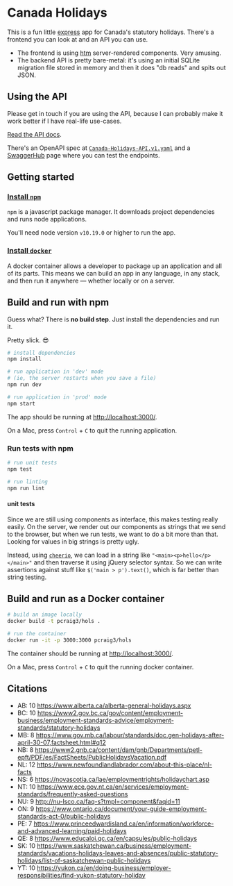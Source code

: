 # Canada Holidays

This is a fun little [express](https://expressjs.com/) app for Canada's statutory holidays. There's a frontend you can look at and an API you can use.

- The frontend is using [htm](https://github.com/developit/htm) server-rendered components. Very amusing.
- The backend API is pretty bare-metal: it's using an initial SQLite migration file stored in memory and then it does "db reads" and spits out JSON.

## Using the API

Please get in touch if you are using the API, because I can probably make it work better if I have real-life use-cases.

[Read the API docs](https://github.com/pcraig3/hols/blob/master/API.md).

There's an OpenAPI spec at [`Canada-Holidays-API.v1.yaml`](https://github.com/pcraig3/hols/blob/master/reference/Canada-Holidays-API.v1.yaml) and a <a href="https://app.swaggerhub.com/apis/pcraig3/canada-holidays/" target="_blank">SwaggerHub</a> page where you can test the endpoints.

## Getting started

### [Install `npm`](https://www.npmjs.com/get-npm)

`npm` is a javascript package manager. It downloads project dependencies and runs node applications.

You'll need node version `v10.19.0` or higher to run the app.

### [Install `docker`](https://docs.docker.com/install/)

A docker container allows a developer to package up an application and all of its parts. This means we can build an app in any language, in any stack, and then run it anywhere — whether locally or on a server.

## Build and run with npm

Guess what? There is **no build step**. Just install the dependencies and run it.

Pretty slick. 😎

```bash
# install dependencies
npm install

# run application in 'dev' mode
# (ie, the server restarts when you save a file)
npm run dev

# run application in 'prod' mode
npm start
```

The app should be running at [http://localhost:3000/](http://localhost:3000/).

On a Mac, press `Control` + `C` to quit the running application.

### Run tests with npm

```bash
# run unit tests
npm test

# run linting
npm run lint
```

#### unit tests

Since we are still using components as interface, this makes testing really easily. On the server, we render out our components as strings that we send to the browser, but when we run tests, we want to do a bit more than that. Looking for values in big strings is pretty ugly.

Instead, using [`cheerio`](https://cheerio.js.org/), we can load in a string like `"<main><p>hello</p></main>"` and then traverse it using jQuery selector syntax. So we can write assertions against stuff like `$('main > p').text()`, which is far better than string testing.

## Build and run as a Docker container

```bash
# build an image locally
docker build -t pcraig3/hols .

# run the container
docker run -it -p 3000:3000 pcraig3/hols
```

The container should be running at [http://localhost:3000/](http://localhost:3000/).

On a Mac, press `Control` + `C` to quit the running docker container.

## Citations

- AB: 10 https://www.alberta.ca/alberta-general-holidays.aspx
- BC: 10 https://www2.gov.bc.ca/gov/content/employment-business/employment-standards-advice/employment-standards/statutory-holidays
- MB: 8 https://www.gov.mb.ca/labour/standards/doc,gen-holidays-after-april-30-07,factsheet.html#q12
- NB: 8 https://www2.gnb.ca/content/dam/gnb/Departments/petl-epft/PDF/es/FactSheets/PublicHolidaysVacation.pdf
- NL: 12 https://www.newfoundlandlabrador.com/about-this-place/nl-facts
- NS: 6 https://novascotia.ca/lae/employmentrights/holidaychart.asp
- NT: 10 https://www.ece.gov.nt.ca/en/services/employment-standards/frequently-asked-questions
- NU: 9 http://nu-lsco.ca/faq-s?tmpl=component&faqid=11
- ON: 9 https://www.ontario.ca/document/your-guide-employment-standards-act-0/public-holidays
- PE: 7 https://www.princeedwardisland.ca/en/information/workforce-and-advanced-learning/paid-holidays
- QE: 8 https://www.educaloi.qc.ca/en/capsules/public-holidays
- SK: 10 https://www.saskatchewan.ca/business/employment-standards/vacations-holidays-leaves-and-absences/public-statutory-holidays/list-of-saskatchewan-public-holidays
- YT: 10 https://yukon.ca/en/doing-business/employer-responsibilities/find-yukon-statutory-holiday
